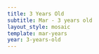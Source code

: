 ```yaml
---
title: 3 Years Old
subtitle: Mar - 3 years old
layout_style: mosaic
template: mar-years
year: 3-years-old
---
```


